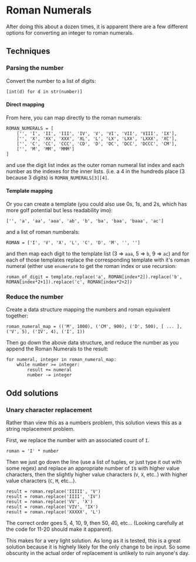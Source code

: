 # Roman Numerals

After doing this about a dozen times, it is apparent there are a few different options for converting an integer to roman numerals.

## Techniques

### Parsing the number

Convert the number to a list of digits:
```
[int(d) for d in str(number)]
```

#### Direct mapping
From here, you can map directly to the roman numerals:
```
ROMAN_NUMERALS = [
    ['', 'I', 'II', 'III', 'IV', 'V', 'VI', 'VII', 'VIII', 'IX'],
    ['', 'X', 'XX', 'XXX', 'XL', 'L', 'LX', 'LXX', 'LXXX', 'XC'],
    ['', 'C', 'CC', 'CCC', 'CD', 'D', 'DC', 'DCC', 'DCCC', 'CM'],
    ['', 'M', 'MM', 'MMM']
]
```
and use the digit list index as the outer roman numeral list index and each number as the indexes for the inner lists. (i.e. a 4 in the hundreds place (3 because 3 digits) is `ROMAN_NUMERALS[3][4]`.

#### Template mapping
Or you can create a template (you could also use 0s, 1s, and 2s, which has more golf potential but less readability imo):
```
['', 'a', 'aa', 'aaa', 'ab', 'b', 'ba', 'baa', 'baaa', 'ac']
```
and a list of roman numberals:
```
ROMAN = ['I', 'V', 'X', 'L', 'C', 'D', 'M', '', '']
```
and then map each digit to the template list (3 => `aaa`, 5 => `b`, 9 => `ac`) and for each of those templates replace the corresponding template with it's roman numeral (either use `enumerate` to get the roman index or use recursion:
```
roman_of_digit = template.replace('a', ROMAN[index*2]).replace('b', ROMAN[index*2+1]).replace('c', ROMAN[index*2+2])
```

### Reduce the number

Create a data structure mapping the numbers and roman equivalent together:
```
roman_numeral_map = (('M', 1000), ('CM', 900), ('D', 500), [ ... ], ('V', 5), ('IV', 4), ('I', 1))
```

Then go down the above data structure, and reduce the number as you append the Roman Numerals to the result:
```
for numeral, integer in roman_numeral_map:
    while number >= integer:
        result += numeral
        number -= integer
```

## Odd solutions

### Unary character replacement

Rather than view this as a numbers problem, this solution views this as a string replacement problem.

First, we replace the number with an associated count of `I`.
```
roman = 'I' * number
```

Then we just go down the line (use a  list of tuples, or just type it out with some regex) and replace an appropriate number of `I`s with higher value characters, then the slightly higher value characters (`V`, `X`, etc..) with higher value characters (`C`, `M`, etc...).
```
result = roman.replace('IIIII', 'V')
result = roman.replace('IIII', 'IV')
result = roman.replace('VV', 'X')
result = roman.replace('VIV', 'IX')
result = roman.replace('XXXXX', 'L')
```
The correct order goes 5, 4, 10, 9, then 50, 40, etc... (Looking carefully at the code for 11-20 should make it apparent).

This makes for a very light solution. As long as it is tested, this is a great solution because it is highely likely for the only change to be input. So some obscurity in the actual order of replacement is unlikely to ruin anyone's day.
